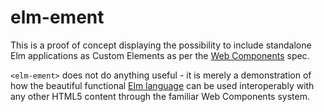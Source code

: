 # elm-ement

This is a proof of concept displaying the possibility to include standalone Elm applications as Custom Elements as per the [Web Components](http://webcomponents.org/) spec.

`<elm-ement>` does not do anything useful - it is merely a demonstration of how the beautiful functional [Elm language](http://elm-lang.org/) can be used interoperably with any other HTML5 content through the familiar Web Components system.
